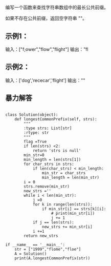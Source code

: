 # 


编写一个函数来查找字符串数组中的最长公共前缀。

如果不存在公共前缀，返回空字符串 ""。
## 示例1：
输入：["f;ower","flow","flight"]
输出：”fl
## 示例2：
输入：['dog','rececar','flight']
输出：""

## 暴力解答

```pyhton

class Solution(object):
    def longestCommonPrefix(self, strs):
        """
        :type strs: List[str]
        :rtype: str
        """
        flag =True
        if len(strs) <2:
            return 'strs is null'
        min_str=0
        min_length = len(strs[1])
        for char_strs in strs:
            if len(char_strs) < min_length:
                min_str = char_strs
                min_length = len(min_str)
        i = 0
        strs.remove(min_str)
        new_strs =''
        while i < len(min_str):
            j =0
            for k in range(len(strs)):
                if min_str[i] == strs[k][i]:
                    # print(min_str[i])
                    j += 1
            if j == len(strs):
                new_strs += min_str[i]
            i +=1
        return new_strs

if __name__ == '__main__':
    str = ["1999","flome","floe"]
    A = Solution()
    print(A.longestCommonPrefix(str))
```

